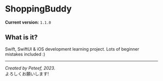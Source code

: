 # ShoppingBuddy

**Current version:** `1.1.0`

## What is it?

Swift, SwiftUI & iOS development learning project. Lots of beginner mistakes included :)

---

*Created by Peteef, 2023.*\
よろしくお願いします!
